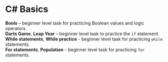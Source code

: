 # C# Basics

**Bools** – beginner level task for practicing Boolean values and logic operators.  
**Darts Game**, **Leap Year** – beginner level task to practice the `if` statement.  
**While statements**, **While practice** - beginner level task for practicing `while` statements.  
**For statements**, **Population** - beginner level task for practicing `for` statements.  